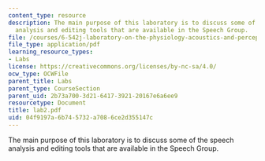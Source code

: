 ```yaml
---
content_type: resource
description: The main purpose of this laboratory is to discuss some of the speech
  analysis and editing tools that are available in the Speech Group.
file: /courses/6-542j-laboratory-on-the-physiology-acoustics-and-perception-of-speech-fall-2005/04f9197a6b745732a7086ce2d355147c_lab2.pdf
file_type: application/pdf
learning_resource_types:
- Labs
license: https://creativecommons.org/licenses/by-nc-sa/4.0/
ocw_type: OCWFile
parent_title: Labs
parent_type: CourseSection
parent_uid: 2b73a700-3d21-6417-3921-20167e6a6ee9
resourcetype: Document
title: lab2.pdf
uid: 04f9197a-6b74-5732-a708-6ce2d355147c
---
```

The main purpose of this laboratory is to discuss some of the speech analysis and editing tools that are available in the Speech Group.